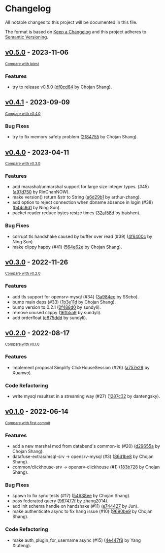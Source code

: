 # Changelog

All notable changes to this project will be documented in this file.

The format is based on [Keep a Changelog](http://keepachangelog.com/en/1.0.0/)
and this project adheres to [Semantic Versioning](http://semver.org/spec/v2.0.0.html).

<!-- insertion marker -->
## [v0.5.0](https://github.com/PsiACE/opensrv/releases/tag/v0.5.0) - 2023-11-06

<small>[Compare with latest](https://github.com/PsiACE/opensrv/compare/v0.4.1...v0.5.0)</small>

### Features

- try to release v0.5.0 ([df0cd64](https://github.com/PsiACE/opensrv/commit/df0cd64bdb49ac57e7afee83e4f9c86161020f09) by Chojan Shang).

<!-- insertion marker -->
## [v0.4.1](https://github.com/PsiACE/opensrv/releases/tag/v0.4.1) - 2023-09-09

<small>[Compare with v0.4.0](https://github.com/PsiACE/opensrv/compare/v0.4.0...v0.4.1)</small>

### Bug Fixes

- try to fix memory safety problem ([2f84755](https://github.com/PsiACE/opensrv/commit/2f84755dfa0ec32de752b7530580f985cb027896) by Chojan Shang).

## [v0.4.0](https://github.com/PsiACE/opensrv/releases/tag/v0.4.0) - 2023-04-11

<small>[Compare with v0.3.0](https://github.com/PsiACE/opensrv/compare/v0.3.0...v0.4.0)</small>

### Features

- add marashal/unmarshal support for large size integer types. (#45) ([a97d750](https://github.com/PsiACE/opensrv/commit/a97d75058baf4fc20031b1c9668ff94e7e4e542e) by RinChanNOW).
- make version() return &str to String ([a6d29b1](https://github.com/PsiACE/opensrv/commit/a6d29b1cd3c6b43f6c0eef10fd2e9ad30635ec51) by arthur-zhang).
- add option to reject connection when dbname absence in login (#38) ([b44c9d1](https://github.com/PsiACE/opensrv/commit/b44c9d1360da297b305abf33aecfa94888e1554c) by Ning Sun).
- packet reader reduce bytes resize times ([32af58d](https://github.com/PsiACE/opensrv/commit/32af58dd9fd9be66c39dd0728142d78e831f6fb6) by baishen).

### Bug Fixes

- corrupt tls handshake caused by buffer over read (#39) ([4f6400c](https://github.com/PsiACE/opensrv/commit/4f6400cab379bce3b0b35b6753e7cdc6a8d50a8b) by Ning Sun).
- make clippy happy (#41) ([564e62e](https://github.com/PsiACE/opensrv/commit/564e62e34cd4b06a7c75a47cac271c17637401b0) by Chojan Shang).

## [v0.3.0](https://github.com/PsiACE/opensrv/releases/tag/v0.3.0) - 2022-11-26

<small>[Compare with v0.2.0](https://github.com/PsiACE/opensrv/compare/v0.2.0...v0.3.0)</small>

### Features

- add tls support for opensrv-mysql (#34) ([3a984ec](https://github.com/PsiACE/opensrv/commit/3a984ec1b4046d9b2b8da58abfe5d8921715ddeb) by SSebo).
- bump main deps (#33) ([1b3e11d](https://github.com/PsiACE/opensrv/commit/1b3e11d73bd5f0fcad1401df1620b3bbb5b7a0f6) by Chojan Shang).
- bump version to 0.2.1 ([0f488d0](https://github.com/PsiACE/opensrv/commit/0f488d0041f4979f88ace93b3ce41b72713f93f0) by sundyli).
- remove unused clippy ([161b5a9](https://github.com/PsiACE/opensrv/commit/161b5a97e435aefecd2877c894e20e422aa39de9) by sundyli).
- add orderfloat ([c875ddd](https://github.com/PsiACE/opensrv/commit/c875ddd29051c3a62462a96caba3eb9792335149) by sundyli).

## [v0.2.0](https://github.com/PsiACE/opensrv/releases/tag/v0.2.0) - 2022-08-17

<small>[Compare with v0.1.0](https://github.com/PsiACE/opensrv/compare/v0.1.0...v0.2.0)</small>

### Features

- Implement proposal Simplify ClickHouseSession (#26) ([a757e28](https://github.com/PsiACE/opensrv/commit/a757e286f49ca3653ff3b972615842fb34f98297) by Xuanwo).

### Code Refactoring

- write mysql resultset in a streaming way (#27) ([1287c32](https://github.com/PsiACE/opensrv/commit/1287c32cec4242fa2a440e1a9b7ffeab63ea76a8) by dantengsky).

## [v0.1.0](https://github.com/PsiACE/opensrv/releases/tag/v0.1.0) - 2022-06-14

<small>[Compare with first commit](https://github.com/PsiACE/opensrv/compare/eff4ec6872504b271b93b1c61a223f9386a29e47...v0.1.0)</small>

### Features

- add a new marshal mod from databend's common-io (#20) ([d29655a](https://github.com/PsiACE/opensrv/commit/d29655a73ed26d94733861de83fa764e29ad2f78) by Chojan Shang).
- datafuse-extras/msql-srv -> opensrv-mysql (#3) ([86d1be8](https://github.com/PsiACE/opensrv/commit/86d1be8bf56dcc5be18d49340041b4c57de3a29f) by Chojan Shang).
- common/clickhouse-srv -> opensrv-clickhouse (#1) ([183b728](https://github.com/PsiACE/opensrv/commit/183b7281ca014033d70616ecab1046df5000fa9c) by Chojan Shang).

### Bug Fixes

- spawn to fix sync tests (#17) ([54638ee](https://github.com/PsiACE/opensrv/commit/54638ee8b5abb12aa8c0f63469ce78a900223c0a) by Chojan Shang).
- pass federated query ([967477f](https://github.com/PsiACE/opensrv/commit/967477f1f7005f8911a7d6c38cefbba4edd755ad) by zhang2014).
- add init schema handle on handshake (#11) ([e744427](https://github.com/PsiACE/opensrv/commit/e744427ebce9271289e47d655f1223790aae7482) by Jun).
- make authenticate async to fix hang issue (#10) ([9690be9](https://github.com/PsiACE/opensrv/commit/9690be9ff965c0e86e1ff599897c2019b0a379bd) by Chojan Shang).

### Code Refactoring

- make auth_plugin_for_username async (#15) ([4e447f8](https://github.com/PsiACE/opensrv/commit/4e447f8e64619b78c84c2c10f87574b1ae64a5ca) by Yang Xiufeng).

